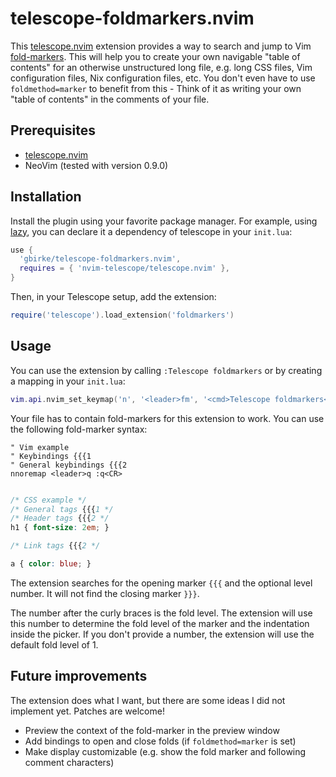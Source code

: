 # telescope-foldmarkers.nvim

This [telescope.nvim][1] extension provides a way to search and jump to Vim
[fold-markers][2]. This will help you to create your own navigable 
"table of contents" for an otherwise unstructured long file, e.g. long CSS
files, Vim configuration files, Nix configuration files, etc.
You don't even have to use `foldmethod=marker` to benefit from this -
Think of it as writing your own "table of contents" in the comments of your file.

## Prerequisites

- [telescope.nvim][1]
- NeoVim (tested with version 0.9.0)


## Installation

Install the plugin using your favorite package manager. For example, using
[lazy][3], you can declare it a dependency of telescope in your `init.lua`:

```lua
use {
  'gbirke/telescope-foldmarkers.nvim',
  requires = { 'nvim-telescope/telescope.nvim' },
}
```

Then, in your Telescope setup, add the extension:

```lua
require('telescope').load_extension('foldmarkers')
```

## Usage

You can use the extension by calling `:Telescope foldmarkers` or by creating a
mapping in your `init.lua`:

```lua
vim.api.nvim_set_keymap('n', '<leader>fm', '<cmd>Telescope foldmarkers<cr>', { noremap = true })
```

Your file has to contain fold-markers for this extension to work. You can use the following fold-marker syntax:

```vim
" Vim example
" Keybindings {{{1
" General keybindings {{{2
nnoremap <leader>q :q<CR>
```

```css

/* CSS example */
/* General tags {{{1 */
/* Header tags {{{2 */
h1 { font-size: 2em; }

/* Link tags {{{2 */

a { color: blue; }
```

The extension searches for the opening marker `{{{` and the optional
level number. It will not find the closing marker `}}}`. 

The number after the curly braces is the fold level. The extension will
use this number to determine the fold level of the marker and the
indentation inside the picker. If you don't provide a number, the
extension will use the default fold level of 1.


## Future improvements

The extension does what I want, but there are some ideas I did not
implement yet. Patches are welcome!

- Preview the context of the fold-marker in the preview window
- Add bindings to open and close folds (if `foldmethod=marker` is set)
- Make display customizable (e.g. show the fold marker and following
    comment characters)


[1]: https://github.com/nvim-telescope/telescope.nvim
[2]: https://vimdoc.sourceforge.net/htmldoc/fold.html#fold-marker
[3]: https://github.com/folke/lazy.nvim
